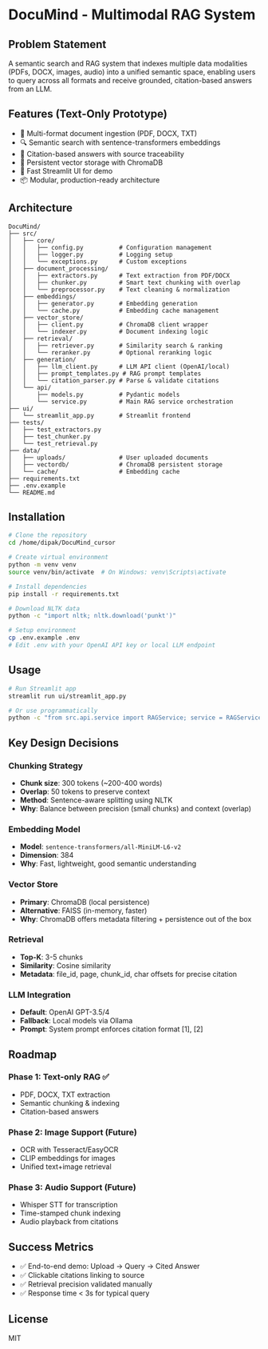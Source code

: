 # DocuMind - Multimodal RAG System

## Problem Statement

A semantic search and RAG system that indexes multiple data modalities (PDFs, DOCX, images, audio) into a unified semantic space, enabling users to query across all formats and receive grounded, citation-based answers from an LLM.

## Features (Text-Only Prototype)

- 📄 Multi-format document ingestion (PDF, DOCX, TXT)
- 🔍 Semantic search with sentence-transformers embeddings
- 🎯 Citation-based answers with source traceability
- 💾 Persistent vector storage with ChromaDB
- 🚀 Fast Streamlit UI for demo
- 📦 Modular, production-ready architecture

## Architecture

```
DocuMind/
├── src/
│   ├── core/
│   │   ├── config.py          # Configuration management
│   │   ├── logger.py          # Logging setup
│   │   └── exceptions.py      # Custom exceptions
│   ├── document_processing/
│   │   ├── extractors.py      # Text extraction from PDF/DOCX
│   │   ├── chunker.py         # Smart text chunking with overlap
│   │   └── preprocessor.py    # Text cleaning & normalization
│   ├── embeddings/
│   │   ├── generator.py       # Embedding generation
│   │   └── cache.py           # Embedding cache management
│   ├── vector_store/
│   │   ├── client.py          # ChromaDB client wrapper
│   │   └── indexer.py         # Document indexing logic
│   ├── retrieval/
│   │   ├── retriever.py       # Similarity search & ranking
│   │   └── reranker.py        # Optional reranking logic
│   ├── generation/
│   │   ├── llm_client.py      # LLM API client (OpenAI/local)
│   │   ├── prompt_templates.py # RAG prompt templates
│   │   └── citation_parser.py # Parse & validate citations
│   └── api/
│       ├── models.py          # Pydantic models
│       └── service.py         # Main RAG service orchestration
├── ui/
│   └── streamlit_app.py       # Streamlit frontend
├── tests/
│   ├── test_extractors.py
│   ├── test_chunker.py
│   └── test_retrieval.py
├── data/
│   ├── uploads/               # User uploaded documents
│   ├── vectordb/              # ChromaDB persistent storage
│   └── cache/                 # Embedding cache
├── requirements.txt
├── .env.example
└── README.md
```

## Installation

```bash
# Clone the repository
cd /home/dipak/DocuMind_cursor

# Create virtual environment
python -m venv venv
source venv/bin/activate  # On Windows: venv\Scripts\activate

# Install dependencies
pip install -r requirements.txt

# Download NLTK data
python -c "import nltk; nltk.download('punkt')"

# Setup environment
cp .env.example .env
# Edit .env with your OpenAI API key or local LLM endpoint
```

## Usage

```bash
# Run Streamlit app
streamlit run ui/streamlit_app.py

# Or use programmatically
python -c "from src.api.service import RAGService; service = RAGService()"
```

## Key Design Decisions

### Chunking Strategy

- **Chunk size**: 300 tokens (~200-400 words)
- **Overlap**: 50 tokens to preserve context
- **Method**: Sentence-aware splitting using NLTK
- **Why**: Balance between precision (small chunks) and context (overlap)

### Embedding Model

- **Model**: `sentence-transformers/all-MiniLM-L6-v2`
- **Dimension**: 384
- **Why**: Fast, lightweight, good semantic understanding

### Vector Store

- **Primary**: ChromaDB (local persistence)
- **Alternative**: FAISS (in-memory, faster)
- **Why**: ChromaDB offers metadata filtering + persistence out of the box

### Retrieval

- **Top-K**: 3-5 chunks
- **Similarity**: Cosine similarity
- **Metadata**: file_id, page, chunk_id, char offsets for precise citation

### LLM Integration

- **Default**: OpenAI GPT-3.5/4
- **Fallback**: Local models via Ollama
- **Prompt**: System prompt enforces citation format [1], [2]

## Roadmap

### Phase 1: Text-only RAG ✅

- PDF, DOCX, TXT extraction
- Semantic chunking & indexing
- Citation-based answers

### Phase 2: Image Support (Future)

- OCR with Tesseract/EasyOCR
- CLIP embeddings for images
- Unified text+image retrieval

### Phase 3: Audio Support (Future)

- Whisper STT for transcription
- Time-stamped chunk indexing
- Audio playback from citations

## Success Metrics

- ✅ End-to-end demo: Upload → Query → Cited Answer
- ✅ Clickable citations linking to source
- ✅ Retrieval precision validated manually
- ✅ Response time < 3s for typical query

## License

MIT
